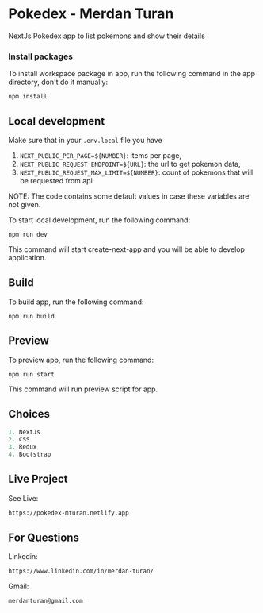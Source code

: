 # Pokedex - Merdan Turan

NextJs Pokedex app to list pokemons and show their details

### Install packages

To install workspace package in app, run the following command in the app directory, don't do it manually:

```
npm install
```

## Local development

Make sure that in your `.env.local` file you have 

1. `NEXT_PUBLIC_PER_PAGE=${NUMBER}`: items per page, 
2. `NEXT_PUBLIC_REQUEST_ENDPOINT=${URL}`: the url to get pokemon data,
3. `NEXT_PUBLIC_REQUEST_MAX_LIMIT=${NUMBER}`: count of pokemons that will be requested from api

NOTE: The code contains some default values ​​in case these variables are not given.

To start local development, run the following command:

```
npm run dev
```
This command will start create-next-app and you will be able to develop application.

## Build

To build app, run the following command:

```
npm run build
```

## Preview

To preview app, run the following command:

```
npm run start
```

This command will run preview script for app.

## Choices

```python
1. NextJs
2. CSS
3. Redux
4. Bootstrap

```
## Live Project
See Live:
```bash
https://pokedex-mturan.netlify.app
```
## For Questions
Linkedin:
```bash
https://www.linkedin.com/in/merdan-turan/
```
Gmail:
```bash
merdanturan@gmail.com
```